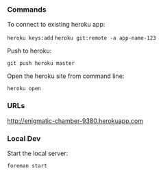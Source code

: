 ### Commands

To connect to existing heroku app:

`heroku keys:add`
`heroku git:remote -a app-name-123`

Push to heroku:

`git push heroku master`

Open the heroku site from command line:

`heroku open`

### URLs
http://enigmatic-chamber-9380.herokuapp.com

### Local Dev

Start the local server:

`foreman start`
